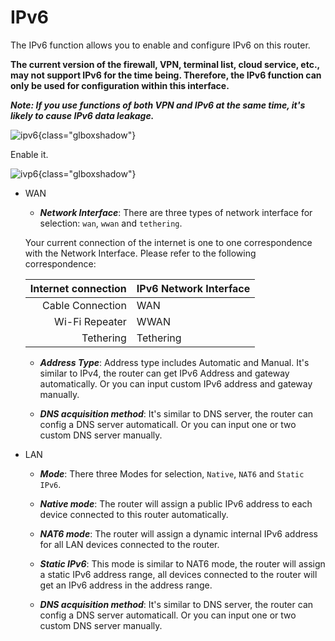 # IPv6

The IPv6 function allows you to enable and configure IPv6 on this router. 

**The current version of the firewall, VPN, terminal list, cloud service, etc., may not support IPv6 for the time being. Therefore, the IPv6 function can only be used for configuration within this interface.**

_**Note: If you use functions of both VPN and IPv6 at the same time, it's likely to cause IPv6 data leakage.**_

![ipv6](https://static.gl-inet.com/docs/router/en/3/tutorials/ipv6/ipv6.png){class="glboxshadow"}

Enable it.

![ivp6](https://static.gl-inet.com/docs/router/en/3/tutorials/ipv6/ipv6_enabled.png){class="glboxshadow"}

* WAN

    - _**Network Interface**_: There are three types of network interface for selection: `wan`, `wwan` and `tethering`.

    Your current connection of the internet is one to one correspondence with the Network Interface. Please refer to the following correspondence:

    |            Internet connection| IPv6 Network Interface |
    | ----------------------------: | :--------------------- |
    |              Cable Connection | WAN                    |
    |                Wi-Fi Repeater | WWAN                   |
    |                     Tethering | Tethering              |

    - _**Address Type**_: Address type includes Automatic and Manual. It's similar to IPv4, the router can get IPv6 Address and gateway automatically. Or you can input custom IPv6 address and gateway manually. 

    - _**DNS acquisition method**_: It's similar to DNS server, the router can config a DNS server automaticall. Or you can input one or two custom DNS server manually.

* LAN

    - _**Mode**_: There three Modes for selection, `Native`, `NAT6` and `Static IPv6`.

    - _**Native mode**_: The router will assign a public IPv6 address to each device connected to this router automatically. 

    - _**NAT6 mode**_: The router will assign a dynamic internal IPv6 address for all LAN devices connected to the router.

    - _**Static IPv6**_: This mode is similar to NAT6 mode, the router will assign a static IPv6 address range, all devices connected to the router will get an IPv6 address in the address range. 

    - _**DNS acquisition method**_: It's similar to DNS server, the router can config a DNS server automaticall. Or you can input one or two custom DNS server manually.
